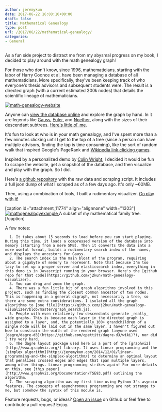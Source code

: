 ```yaml
---
author: jeremykun
date: 2017-06-22 16:00:10+00:00
draft: false
title: Mathematical Genealogy
type: post
url: /2017/06/22/mathematical-genealogy/
categories:
- General
---
```


As a fun side project to distract me from my abysmal progress on my book, I decided to play around with the math genealogy graph!

For those who don't know, since 1996, mathematicians, starting with the labor of Harry Coonce et al, have been managing a database of all mathematicians. More specifically, they've been keeping track of who everyone's thesis advisors and subsequent students were. The result is a directed graph (with a current estimated 200k nodes) that details the scientific lineage of mathematicians.

[![math-genealogy-website](https://jeremykun.files.wordpress.com/2017/06/math-genealogy-website.png)
](https://genealogy.math.ndsu.nodak.edu/index.php)

Anyone can [view the database online](https://genealogy.math.ndsu.nodak.edu/index.php) and explore the graph by hand. In it are legends like [Gauss](https://genealogy.math.ndsu.nodak.edu/id.php?id=18231), [Euler](https://genealogy.math.ndsu.nodak.edu/id.php?id=38586), and [Noether](https://genealogy.math.ndsu.nodak.edu/id.php?id=6967), along with the sizes of their descendant subtrees. [Here's little ol' me](https://genealogy.math.ndsu.nodak.edu/id.php?id=203505).

It's fun to look at who is in your math genealogy, and I've spent more than a few minutes clicking until I get to the top of a tree (since a person can have multiple advisors, finding the top is time consuming), like the sort of random walk that inspired Google's PageRank and [Wikipedia link clicking games](https://en.wikipedia.org/wiki/Wikipedia:Getting_to_Philosophy).

Inspired by a personalized demo by [Colin Wright](http://www.solipsys.co.uk/new/ColinWright.html), I decided it would be fun to scrape the website, get a snapshot of the database, and then visualize and play with the graph. So I did.

Here's [a github repository](https://github.com/j2kun/math-genealogy-scraper) with the raw data and scraping script. It includes a full json dump of what I scraped as of a few days ago. It's only ~60MB.

Then, using a combination of tools, I built a rudimentary visualizer. [Go play with it!](http://j2kun.github.io/math-genealogy/index.html)

[caption id="attachment_11774" align="alignnone" width="1303"][![mathgenealogyexample](https://jeremykun.files.wordpress.com/2017/06/mathgenealogyexample.png)
](http://j2kun.github.io/math-genealogy/index.html) A subset of my mathematical family tree.[/caption]

A few notes:



	  1. It takes about 15 seconds to load before you can start playing. During this time, it loads a compressed version of the database into memory (starting from a mere 5MB). Then it converts the data into a more useful format, builds a rudimentary search index of the names, and displays the ancestors for Gauss.
	  2. The search index is the main bloat of the program, requiring about a gigabyte of memory to represent. Note that because I'm too lazy to set up a proper server and elasticsearch index, everything in this demo is in Javascript running in your browser. Here's the [github repo for that code](https://github.com/j2kun/math-genealogy-visualizer).
	  3. You can drag and zoom the graph.
	  4. There was a fun little bit of graph algorithms involved in this project, such as finding the closest common ancestor of two nodes. This is happening in a general digraph, not necessarily a tree, so there are some extra considerations. I isolated all the graph algorithms to [one file](https://github.com/j2kun/math-genealogy-visualizer/blob/master/graph_search.js).
	  5. People with even relatively few descendants generate _really_ wide graphs. This is because each layer in the directed graph is assigned to a layer, and, the potentially 100+ grandchildren of a single node will be laid out in the same layer. I haven't figured out how to constrain the width of the rendered graph (anyone used [dagre/dagre-d3](https://github.com/cpettitt/dagre-d3/wiki)?), nor did I try very hard.
	  6. The dagre layout package used here is a port of the [graphviz](http://www.graphviz.org/) library. It uses linear programming and the [simplex algorithm](http://jeremykun.com/2014/12/01/linear-programming-and-the-simplex-algorithm/) to determine an optimal layout that penalizes crossed edges and edges that span multiple layers, among other things. Linear programming strikes again! For more details on this, see [this paper](http://www.graphviz.org/Documentation/TSE93.pdf) outlining the algorithm.
	  7. The scraping algorithm was my first time using Python 3's asyncio features. The concepts of asynchronous programming are not strange to me, but somehow the syntax of this module is.

Feature requests, bugs, or ideas? [Open an issue](https://github.com/j2kun/math-genealogy-visualizer/issues) on Github or feel free to contribute a pull request! Enjoy.
